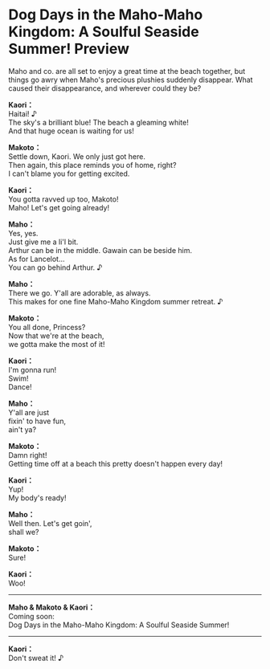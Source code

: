 # Dog Days in the Maho-Maho Kingdom: A Soulful Seaside Summer! Preview
Maho and co. are all set to enjoy a great time at the beach together, but things go awry when Maho's precious plushies suddenly disappear. What caused their disappearance, and wherever could they be?
  
**Kaori：**  
Haitai! ♪  
The sky's a brilliant blue! The beach a gleaming white!  
And that huge ocean is waiting for us!  
  
**Makoto：**  
Settle down, Kaori. We only just got here.  
Then again, this place reminds you of home, right?  
I can't blame you for getting excited.  
  
**Kaori：**  
You gotta ravved up too, Makoto!  
Maho! Let's get going already!  
  
**Maho：**  
Yes, yes.  
Just give me a li'l bit.  
Arthur can be in the middle. Gawain can be beside him.  
As for Lancelot...  
You can go behind Arthur. ♪  
  
**Maho：**  
There we go. Y'all are adorable, as always.  
This makes for one fine Maho-Maho Kingdom summer retreat. ♪  
  
**Makoto：**  
You all done, Princess?  
Now that we're at the beach,  
we gotta make the most of it!  
  
**Kaori：**  
I'm gonna run!  
Swim!  
Dance!  
  
**Maho：**  
Y'all are just  
fixin' to have fun,  
ain't ya?  
  
**Makoto：**  
Damn right!  
Getting time off at a beach this pretty doesn't happen every day!  
  
**Kaori：**  
Yup!  
My body's ready!  
  
**Maho：**  
Well then. Let's get goin',  
shall we?  
  
**Makoto：**  
Sure!  
  
**Kaori：**  
Woo!  
  

---  
  
**Maho & Makoto & Kaori：**  
Coming soon:  
Dog Days in the Maho-Maho Kingdom: A Soulful Seaside Summer!  
  

---  
  
**Kaori：**  
Don't sweat it! ♪  
